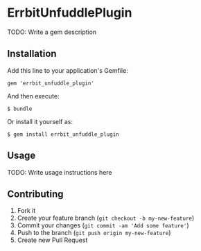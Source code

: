 # ErrbitUnfuddlePlugin

TODO: Write a gem description

## Installation

Add this line to your application's Gemfile:

    gem 'errbit_unfuddle_plugin'

And then execute:

    $ bundle

Or install it yourself as:

    $ gem install errbit_unfuddle_plugin

## Usage

TODO: Write usage instructions here

## Contributing

1. Fork it
2. Create your feature branch (`git checkout -b my-new-feature`)
3. Commit your changes (`git commit -am 'Add some feature'`)
4. Push to the branch (`git push origin my-new-feature`)
5. Create new Pull Request
